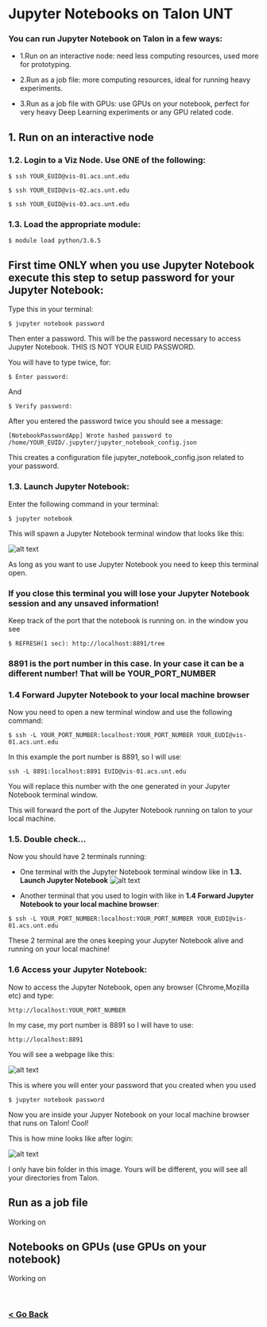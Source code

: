 # Jupyter Notebooks on Talon UNT

### You can run Jupyter Notebook on Talon in a few ways:

* 1.Run on an interactive node: need less computing resources, used more for prototyping.

* 2.Run as a job file: more computing resources, ideal for running heavy experiments.

* 3.Run as a job file with GPUs: use GPUs on your notebook, perfect for very heavy Deep Learning experiments or any GPU related code.




## 1. Run on an interactive node


### 1.2. Login to a Viz Node. Use ONE of the following:

```
$ ssh YOUR_EUID@vis-01.acs.unt.edu
```

```
$ ssh YOUR_EUID@vis-02.acs.unt.edu
```

```
$ ssh YOUR_EUID@vis-03.acs.unt.edu
```

### 1.3. Load the appropriate module:

  ```
  $ module load python/3.6.5
  ```

## First time ONLY when you use Jupyter Notebook execute this step to setup password for your Jupyter Notebook:

  Type this in your terminal:

  ```
  $ jupyter notebook password
  ```

  Then enter a password. This will be the password necessary to access Jupyter Notebook. THIS IS NOT YOUR EUID PASSWORD.

  You will have to type twice, for:

  ```
  $ Enter password:
  ```
  And

  ```
  $ Verify password:
  ```

  After you entered the password twice you should see a message:

  ```
  [NotebookPasswordApp] Wrote hashed password to /home/YOUR_EUID/.jupyter/jupyter_notebook_config.json
  ```

  This creates a configuration file jupyter_notebook_config.json related to your password.


### 1.3. Launch Jupyter Notebook:

  Enter the following command in your terminal:

  ```
  $ jupyter notebook
  ```

  This will spawn a Jupyter Notebook terminal window that looks like this:

  ![alt text](https://raw.githubusercontent.com/gmihaila/unt_hpc/master/misc/screenshoot_jupyter.png)

  As long as you want to use Jupyter Notebook you need to keep this terminal open.

  ### If you close this terminal you will lose your Jupyter Notebook session and any unsaved information!

  Keep track of the port that the notebook is running on. in the window you see



  ```
  $ REFRESH(1 sec): http://localhost:8891/tree
  ```

### 8891 is the port number in this case. In your case it can be a different number! That will be YOUR_PORT_NUMBER



  ### 1.4 Forward Jupyter Notebook to your local machine browser

  Now you need to open a new terminal window and use the following command:

  ```
  $ ssh -L YOUR_PORT_NUMBER:localhost:YOUR_PORT_NUMBER YOUR_EUDI@vis-01.acs.unt.edu
  ```

  In this example the port number is 8891, so I will use:

  ```
  ssh -L 8891:localhost:8891 EUID@vis-01.acs.unt.edu
  ```

  You will replace this number with the one generated in your Jupyter Notebook terminal window.

  This will forward the port of the Jupyter Notebook running on talon to your local machine.


### 1.5. Double check...

  Now you should have 2 terminals running:

  * One terminal with the Jupyter Notebook terminal window like in **1.3. Launch Jupyter Notebook**
    ![alt text](https://raw.githubusercontent.com/gmihaila/unt_hpc/master/misc/screenshoot_jupyter.png)

  * Another terminal that you used to login with like in **1.4 Forward Jupyter Notebook to your local machine browser**:

  ```
  $ ssh -L YOUR_PORT_NUMBER:localhost:YOUR_PORT_NUMBER YOUR_EUDI@vis-01.acs.unt.edu
  ```

  These 2 terminal are the ones keeping your Jupyter Notebook alive and running on your local machine!


### 1.6 Access your Jupyter Notebook:

   Now to access the Jupyter Notebook, open any browser (Chrome,Mozilla etc) and type:

   ```
   http://localhost:YOUR_PORT_NUMBER
   ```

   In my case, my port number is 8891 so I will have to use:

   ```
   http://localhost:8891
   ```
   You will see a webpage like this:

   ![alt text](https://raw.githubusercontent.com/gmihaila/unt_hpc/master/misc/screenshot_loginwindow_jupyter.png)

   This is where you will enter your password that you created when you used

   ```
   $ jupyter notebook password
   ```

   Now you are inside your Jupyer Notebook on your local machine browser that runs on Talon! Cool!

   This is how mine looks like after login:

   ![alt text](https://raw.githubusercontent.com/gmihaila/unt_hpc/master/misc/screenshot_logged_jupyter.png)

   I only have bin folder in this image. Yours will be different, you will see all your directories from Talon.



## Run as a job file 

  Working on


## Notebooks on GPUs (use GPUs on your notebook)
      
  Working on



<br/>

### [< Go Back](https://github.com/gmihaila/unt_hpc)
